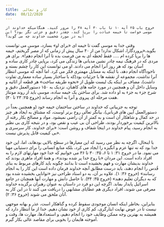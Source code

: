 ```yaml
---
title:  کار و تعالی
date:  08/12/2020
---
```


`خروج باب ۲۵ آیه ۱۰ تا باب ۳۰ آیه ۳۸ را مرور کنید. هنگامیکه خداوند از موسی خواست تا خیمه عبادت را برپا کند، چقدر دقیق و جزئی نگر بود؟ این آیه در مورد شخصیت خداوند چه می گوید؟`

وقتی خدا به موسی گفت تا خیمه ای «برای او» بسازد، موسی می توانست بگوید،«پروردگارا، اشکال ندارد! من از ۴۰ سال پیش از زمانی که از مصر گریختم، خیمه ها را برپا کرده ام ..... فقط لحظه ای به من فرصت بده تا آنرا انجام دهم!». برای هر مردی که در فرهنگ نیمه چادر نشین مدیانی ها زندگی می کرد، برپایی چادر کاری ساده و آسان بود که هر روز آنرا انجام می دادند. او می توانست این کار را چشم بسته و ناخودآگاه انجام دهد، با اینکه به مسایل مهمتری فکر می کرد. اما آنچه که موسی انتظار آنرا نداشت، مجموعه از نقشه ها با جزئیات بود(که با ساختار بسیار ساده معماری تفاوت داشت)، مضاف بر اینکه یک لیست طویل از «نحوه طریقه ساخت» هر قطعه از اثاثیه و وسایل داخل آن و همچنین در مورد جامه های کاهنان، نزدیک به ۱۵۰ دستورالعمل دقیق و شرح جزء به جزء به او داده شد. برای ساختن یک خیمه ساده، موسی باید از روند مونتاژ هفت مرحله ای پیروی  و آنرا به انجام رساند (خروج ۲۵: ۲۳ تا ۳۰).

توجه به جزییاتی که خداوند در ساختن ساختمان خیمه خود (و همچنین بعداً در دستورالعمل آیین های قربانی)، بیانگر تعالی روح برتر اوست، که مشتاق به ایجاد هر چیز در حد کمال و شاهکار آن است و به کمتر از آن راضی نمیشود. مواد و مصالح بکار رفته از بالاترین کیفیت برخوردار بودند،  طراحی آن بی عیب و نقص بود، و در نتیجه کاری بی نظیر به انجام رسید، پیام خداوند در اینجا شفاف و روشن است: «برای خداوند، کار سرسری و بی کیفیت قابل پذیرش نیست».

با اینحال، اگرچه به نظر می رسید که این معیارها در سطح بالایی بودهاند، اما، این خود خدا بود که نه تنها عزم و انگیزه را ایجاد می کرد، بلکه منابع انسانی را برای دستیابی مهیا می نمود. ما در خروج ۳۱: ۱ تا ۶، ۳۵: ۳۰ تا ۳۶ می خوانیم که خدا خود مهارتهای لازم را به افراد داده است. این مردان «با روح خدا پر شده بودند»، و همۀ افراد ماهری بودند که خداوند بدیشان مهارت و فهم بخشیده است تا بدانند چگونه باید کارهای مربوط به بنای قُدس را انجام دهند، باید درست مطابق آنچه خداوند فرمان داده است این کار را به انجام رسانند» (خروج ۳۶: ۱). علاوه بر آن، به دو استاد طراحی نیز «توانایی بخشیده شده بود که به دیگران تعلیم دهند» (خروج ۳۵: ۳۴). تا حاصل دانش و مهارت آنها همچنان در جامع اسرائیل پایدار بماند. اگرچه این دو فرد در داستان به عنوان رهبران برگزیده خداوند معرفی می شوند، افراد دیگری هم عطایای مشابهی را دریافت  می کنند تا در این کار به آنان ملحق می شوند (خروج ۳۶: ۲).

بنابراین، بخاطر اینکه انسان موجودی سقوط کرده و گناهکار است، عذر و بهانه موجهی  نیست تا در عوض نهایت ایثارگری، کم کاری از خود نشان دهیم. خدا از ما انتظار دارد که همیشه به بهترین وجه ممکن وظایف خود را انجام دهیم، و استعدادها، مهارت ها، وقت و آموخته هایمان را بخوبی برای مقاصد عالی بکار گیرم.